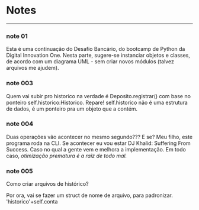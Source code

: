 # Notes
--- 
### note 01
Esta é uma continuação do Desafio Bancário, do bootcamp de Python da Digital Innovation One. Nesta parte, sugere-se instanciar objetos e classes, de acordo com um diagrama UML - sem criar novos módulos (talvez arquivos me ajudem).

### note 003
Quem vai subir pro historico na verdade é Deposito.registrar() com base no ponteiro self.historico:Historico. 
Repare! self.historico não é uma estrutura de dados, é um ponteiro pra um objeto que a contém.

### note 004
Duas operações vão acontecer no mesmo segundo??? E se? Meu filho, este programa roda na CLI. Se acontecer eu vou estar DJ Khalid: Suffering From Success. Caso no qual a gente vem e melhora a implementação. Em todo caso, *otimização prematura é a raiz de todo mal.*

### note 005
Como criar arquivos de histórico?

Por ora, vai se fazer um struct de nome de arquivo, para padronizar.
'historico'+self.conta
